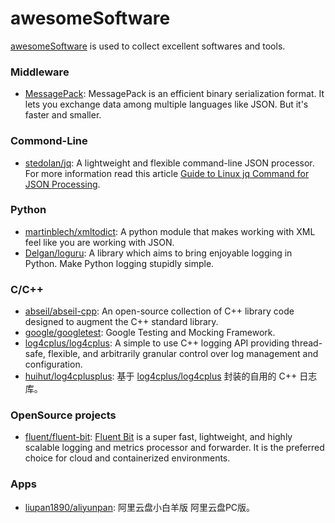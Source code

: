 # awesomeSoftware

[awesomeSoftware](https://parg.co/bh01) is used to collect excellent softwares and tools.

### Middleware
- [MessagePack](https://msgpack.org/): MessagePack is an efficient binary serialization format. It lets you exchange data among multiple languages like JSON. But it's faster and smaller.

### Commond-Line
- [stedolan/jq](https://github.com/stedolan/jq): A lightweight and flexible command-line JSON processor. For more information read this article [Guide to Linux jq Command for JSON Processing](https://www.baeldung.com/linux/jq-command-json).

### Python
- [martinblech/xmltodict](https://github.com/martinblech/xmltodict): A python module that makes working with XML feel like you are working with JSON.
- [Delgan/loguru](https://github.com/Delgan/loguru): A library which aims to bring enjoyable logging in Python. Make Python logging stupidly simple.

### C/C++
- [abseil/abseil-cpp](https://github.com/abseil/abseil-cpp): An open-source collection of C++ library code designed to augment the C++ standard library.
- [google/googletest](https://github.com/google/googletest): Google Testing and Mocking Framework.
- [log4cplus/log4cplus](https://github.com/log4cplus/log4cplus): A simple to use C++ logging API providing thread-safe, flexible, and arbitrarily granular control over log management and configuration.
- [huihut/log4cplusplus](https://github.com/huihut/log4cplusplus): 基于 [log4cplus/log4cplus](https://github.com/log4cplus/log4cplus) 封装的自用的 C++ 日志库。

### OpenSource projects
- [fluent/fluent-bit](https://github.com/fluent/fluent-bit): [Fluent Bit](https://fluentbit.io/) is a super fast, lightweight, and highly scalable logging and metrics processor and forwarder. It is the preferred choice for cloud and containerized environments.

### Apps
- [liupan1890/aliyunpan](https://github.com/liupan1890/aliyunpan): 阿里云盘小白羊版 阿里云盘PC版。
